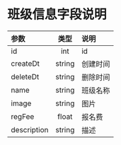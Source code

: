# 班级信息字段说明

|  参数  |  类型  |  说明  |
| :---- | :----: | :----  |
|  id  |  int  |  id  |
|  createDt  |  string  | 创建时间 |
|  deleteDt  |  string  | 删除时间 |
|  name  |  string  |  班级名称  |
|  image  |  string  |  图片  |
|  regFee  |  float  |  报名费  |
|  description  |  string  |  描述  |